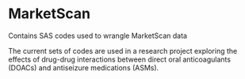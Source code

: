 # MarketScan
Contains SAS codes used to wrangle MarketScan data

The current sets of codes are used in a research project exploring the effects of drug-drug interactions between direct oral anticoagulants (DOACs) and antiseizure medications (ASMs).
